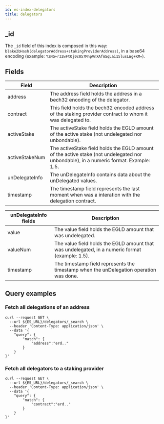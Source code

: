 ```yaml
---
id: es-index-delegators
title: delegators
---
```



## _id


The `_id` field of this index is composed in this way: `blake2bHash(delegatorAddress+stakingProviderAddress)`, in a base64 encoding (example: `YZNG+r3ZwFtOj0c057MnpVnXAfmSqLai15lusLWg+KM=`).

## Fields


| Field          | Description                                                                                                                          |
|----------------|--------------------------------------------------------------------------------------------------------------------------------------|
| address        | The address field holds the address in a bech32 encoding of the delegator.                                                           |
| contract       | This field holds the bech32 encoded address of the staking provider contract to whom it was delegated to.                            |
| activeStake    | The activeStake field holds the EGLD amount of the active stake (not undelegated nor unbondable).                                    |
| activeStakeNum | The activeStake field holds the EGLD amount of the active stake (not undelegated nor unbondable), in a numeric format. Example: 1.5. |
| unDelegateInfo | The unDelegateInfo contains data about the unDelegated values.                                                                       |
| timestamp      | The timestamp field represents the last moment when was a interation with the delegation contract.                                   |


| unDelegateInfo fields | Description                                                                                     |
|-----------------------|-------------------------------------------------------------------------------------------------|
| value                 | The value field holds the EGLD amount that was undelegated.                                     |
| valueNum              | The value field holds the EGLD amount that was undelegated, in a numeric format (example: 1.5). |
| timestamp             | The timestamp field represents the timestamp when the unDelegation operation was done.          |


## Query examples

### Fetch all delegations of an address

```
curl --request GET \
  --url ${ES_URL}/delegators/_search \
  --header 'Content-Type: application/json' \
  --data '{
	"query": {
		"match": {
			"address":"erd.."
		}
	}
}'
```

### Fetch all delegators to a staking provider

```
curl --request GET \
  --url ${ES_URL}/delegators/_search \
  --header 'Content-Type: application/json' \
  --data '{
	"query": {
		"match": {
			"contract":"erd.."
		}
	}
}'
```
